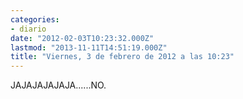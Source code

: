```yaml
---
categories:
- diario
date: "2012-02-03T10:23:32.000Z"
lastmod: "2013-11-11T14:51:19.000Z"
title: "Viernes, 3 de febrero de 2012 a las 10:23"
---
```


JAJAJAJAJAJA......NO.